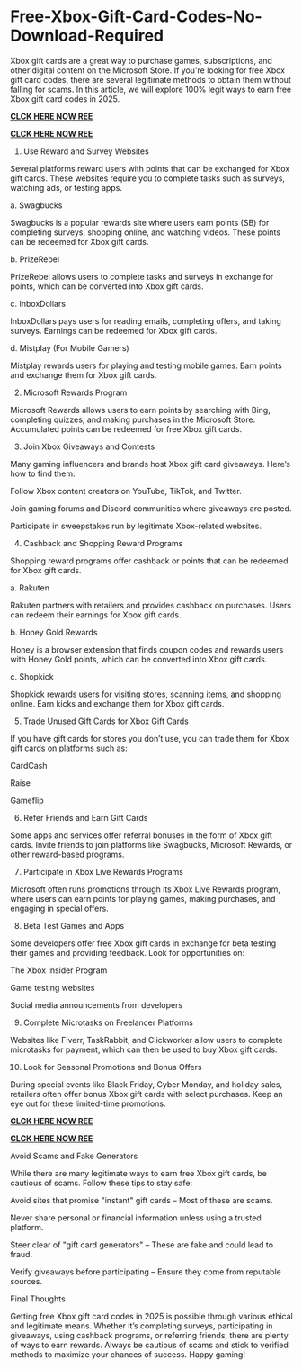 # Free-Xbox-Gift-Card-Codes-No-Download-Required
Xbox gift cards are a great way to purchase games, subscriptions, and other digital content on the Microsoft Store. If you're looking for free Xbox gift card codes, there are several legitimate methods to obtain them without falling for scams. In this article, we will explore 100% legit ways to earn free Xbox gift card codes in 2025.

**[CLCK HERE NOW REE](https://tinyurl.com/xboxgiftcard2025)**

**[CLCK HERE NOW REE](https://tinyurl.com/xboxgiftcard2025)**

1. Use Reward and Survey Websites

Several platforms reward users with points that can be exchanged for Xbox gift cards. These websites require you to complete tasks such as surveys, watching ads, or testing apps.

a. Swagbucks

Swagbucks is a popular rewards site where users earn points (SB) for completing surveys, shopping online, and watching videos. These points can be redeemed for Xbox gift cards.

b. PrizeRebel

PrizeRebel allows users to complete tasks and surveys in exchange for points, which can be converted into Xbox gift cards.

c. InboxDollars

InboxDollars pays users for reading emails, completing offers, and taking surveys. Earnings can be redeemed for Xbox gift cards.

d. Mistplay (For Mobile Gamers)

Mistplay rewards users for playing and testing mobile games. Earn points and exchange them for Xbox gift cards.

2. Microsoft Rewards Program

Microsoft Rewards allows users to earn points by searching with Bing, completing quizzes, and making purchases in the Microsoft Store. Accumulated points can be redeemed for free Xbox gift cards.

3. Join Xbox Giveaways and Contests

Many gaming influencers and brands host Xbox gift card giveaways. Here’s how to find them:

Follow Xbox content creators on YouTube, TikTok, and Twitter.

Join gaming forums and Discord communities where giveaways are posted.

Participate in sweepstakes run by legitimate Xbox-related websites.

4. Cashback and Shopping Reward Programs

Shopping reward programs offer cashback or points that can be redeemed for Xbox gift cards.

a. Rakuten

Rakuten partners with retailers and provides cashback on purchases. Users can redeem their earnings for Xbox gift cards.

b. Honey Gold Rewards

Honey is a browser extension that finds coupon codes and rewards users with Honey Gold points, which can be converted into Xbox gift cards.

c. Shopkick

Shopkick rewards users for visiting stores, scanning items, and shopping online. Earn kicks and exchange them for Xbox gift cards.

5. Trade Unused Gift Cards for Xbox Gift Cards

If you have gift cards for stores you don’t use, you can trade them for Xbox gift cards on platforms such as:

CardCash

Raise

Gameflip

6. Refer Friends and Earn Gift Cards

Some apps and services offer referral bonuses in the form of Xbox gift cards. Invite friends to join platforms like Swagbucks, Microsoft Rewards, or other reward-based programs.

7. Participate in Xbox Live Rewards Programs

Microsoft often runs promotions through its Xbox Live Rewards program, where users can earn points for playing games, making purchases, and engaging in special offers.

8. Beta Test Games and Apps

Some developers offer free Xbox gift cards in exchange for beta testing their games and providing feedback. Look for opportunities on:

The Xbox Insider Program

Game testing websites

Social media announcements from developers

9. Complete Microtasks on Freelancer Platforms

Websites like Fiverr, TaskRabbit, and Clickworker allow users to complete microtasks for payment, which can then be used to buy Xbox gift cards.

10. Look for Seasonal Promotions and Bonus Offers

During special events like Black Friday, Cyber Monday, and holiday sales, retailers often offer bonus Xbox gift cards with select purchases. Keep an eye out for these limited-time promotions.

**[CLCK HERE NOW REE](https://tinyurl.com/xboxgiftcard2025)**

**[CLCK HERE NOW REE](https://tinyurl.com/xboxgiftcard2025)**

Avoid Scams and Fake Generators

While there are many legitimate ways to earn free Xbox gift cards, be cautious of scams. Follow these tips to stay safe:

Avoid sites that promise "instant" gift cards – Most of these are scams.

Never share personal or financial information unless using a trusted platform.

Steer clear of "gift card generators" – These are fake and could lead to fraud.

Verify giveaways before participating – Ensure they come from reputable sources.

Final Thoughts

Getting free Xbox gift card codes in 2025 is possible through various ethical and legitimate means. Whether it’s completing surveys, participating in giveaways, using cashback programs, or referring friends, there are plenty of ways to earn rewards. Always be cautious of scams and stick to verified methods to maximize your chances of success. Happy gaming!
